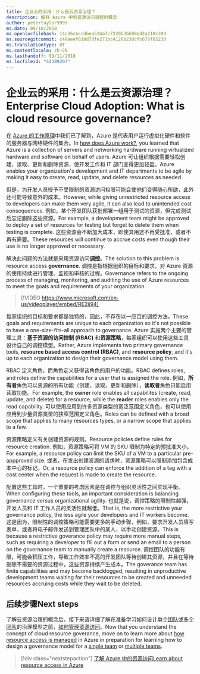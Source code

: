 ```yaml
---
title: 企业云的采用：什么是云资源治理？
description: 解释 Azure 中的资源访问调控的概念
author: petertaylor9999
ms.date: 09/10/2018
ms.openlocfilehash: 14c26cbccdbea524a7c7220b3bb98ed2a118c30d
ms.sourcegitcommit: c49aeef818d7dfe271bc4128b230cfc676f05230
ms.translationtype: HT
ms.contentlocale: zh-CN
ms.lasthandoff: 09/11/2018
ms.locfileid: "44389207"
---
```

# <a name="enterprise-cloud-adoption-what-is-cloud-resource-governance"></a><span data-ttu-id="16dd9-103">企业云的采用：什么是云资源治理？</span><span class="sxs-lookup"><span data-stu-id="16dd9-103">Enterprise Cloud Adoption: What is cloud resource governance?</span></span>

<span data-ttu-id="16dd9-104">在 [Azure 的工作原理](what-is-azure.md)中我们已了解到，Azure 是代表用户运行虚拟化硬件和软件的服务器与网络硬件的集合。</span><span class="sxs-lookup"><span data-stu-id="16dd9-104">In [how does Azure work?](what-is-azure.md), you learned that Azure is a collection of servers and networking hardware running virtualized hardware and software on behalf of users.</span></span> <span data-ttu-id="16dd9-105">Azure 可让组织根据需要轻松创建、读取、更新和删除资源，使开发工作和 IT 部门变得更加轻盈。</span><span class="sxs-lookup"><span data-stu-id="16dd9-105">Azure enables your organization's development and IT departments to be agile by making it easy to create, read, update, and delete resources as needed.</span></span>

<span data-ttu-id="16dd9-106">但是，为开发人员授予不受限制的资源访问权限可能会使他们变得随心所欲，此外还可能导致意外的成本。</span><span class="sxs-lookup"><span data-stu-id="16dd9-106">However, while giving unrestricted resource access to developers can make them very agile, it can also lead to unintended cost consequences.</span></span> <span data-ttu-id="16dd9-107">例如，某个开发团队获批部署一组用于测试的资源，但完成测试后忘记删除这些资源。</span><span class="sxs-lookup"><span data-stu-id="16dd9-107">For example, a development team might be approved to deploy a set of resources for testing but forget to delete them when testing is complete.</span></span> <span data-ttu-id="16dd9-108">这些资源会不断加大成本，即使其用途不再受批准，或者不再有需要。</span><span class="sxs-lookup"><span data-stu-id="16dd9-108">These resources will continue to accrue costs even though their use is no longer approved or necessary.</span></span> 

<span data-ttu-id="16dd9-109">解决此问题的方法就是采用资源访问**调控**。</span><span class="sxs-lookup"><span data-stu-id="16dd9-109">The solution to this problem is resource access **governance**.</span></span> <span data-ttu-id="16dd9-110">调控是指根据组织的目标和要求，对 Azure 资源的使用持续进行管理、监视和审核的过程。</span><span class="sxs-lookup"><span data-stu-id="16dd9-110">Governance refers to the ongoing process of managing, monitoring, and auditing the use of Azure resources to meet the goals and requirements of your organization.</span></span> 

> [!VIDEO https://www.microsoft.com/en-us/videoplayer/embed/RE2ii94] 

<span data-ttu-id="16dd9-111">每家组织的目标和要求都是独特的，因此，不存在以一应百的调控方法。</span><span class="sxs-lookup"><span data-stu-id="16dd9-111">These goals and requirements are unique to each organization so it's not possible to have a one-size-fits-all approach to governance.</span></span> <span data-ttu-id="16dd9-112">Azure 实施两个主要的管理工具：**基于资源的访问控制 (RBAC)** 和**资源策略**，每家组织可以使用这些工具设计自己的调控模型。</span><span class="sxs-lookup"><span data-stu-id="16dd9-112">Rather, Azure implements two primary governance tools, **resource based access control (RBAC)**, and **resource policy**, and it's up to each organization to design their governance model using them.</span></span>

<span data-ttu-id="16dd9-113">RBAC 定义角色，而角色定义获得该角色的用户的功能。</span><span class="sxs-lookup"><span data-stu-id="16dd9-113">RBAC defines roles, and roles define the capabilities for a user that is assigned the role.</span></span> <span data-ttu-id="16dd9-114">例如，**所有者**角色可以资源的所有功能（创建、读取、更新和删除），**读取者**角色只能启用读取功能。</span><span class="sxs-lookup"><span data-stu-id="16dd9-114">For example, the **owner** role enables all capabilites (create, read, update, and delete) for a resource, while the  **reader** roles enables only the read capability.</span></span> <span data-ttu-id="16dd9-115">可以使用应用到许多资源类型的宽泛范围定义角色，也可以使用应用到少量资源类型的狭窄范围定义角色。</span><span class="sxs-lookup"><span data-stu-id="16dd9-115">Roles can be defined with a broad scope that applies to many resources types, or a narrow scope that applies to a few.</span></span> 

<span data-ttu-id="16dd9-116">资源策略定义有关创建资源的规则。</span><span class="sxs-lookup"><span data-stu-id="16dd9-116">Resource policies define rules for resource creation.</span></span> <span data-ttu-id="16dd9-117">例如，资源策略可将 VM 的 SKU 限制为特定的预批准大小。</span><span class="sxs-lookup"><span data-stu-id="16dd9-117">For example, a resource policy can limit the SKU of a VM to a particular pre-appproved size.</span></span> <span data-ttu-id="16dd9-118">或者，在发出创建资源的请求时，资源策略可以强制添加包含成本中心的标记。</span><span class="sxs-lookup"><span data-stu-id="16dd9-118">Or, a resource policy can enforce the addition of a tag with a cost center when the request is made to create the resource.</span></span> 

<span data-ttu-id="16dd9-119">配置这些工具时，一个重要的考虑因素是在调控与组织灵活性之间实现平衡。</span><span class="sxs-lookup"><span data-stu-id="16dd9-119">When configuring these tools, an important consideration is balancing governance versus organizational agility.</span></span> <span data-ttu-id="16dd9-120">也就是说，调控策略的限制性越强，开发人员和 IT 工作人员的灵活性就越低。</span><span class="sxs-lookup"><span data-stu-id="16dd9-120">That is, the more restrictive your governance policy, the less agile your developers and IT workers become.</span></span> <span data-ttu-id="16dd9-121">这是因为，限制性的调控策略可能需要更多的手动步骤，例如，要求开发人员填写表单，或者将电子邮件发送到管理团队中的某人，以手动创建资源。</span><span class="sxs-lookup"><span data-stu-id="16dd9-121">This is because a restrictive goverance policy may require more manual steps, such as requiring a developer to fill out a form or send an email to a person on the governance team to manually create a resource.</span></span> <span data-ttu-id="16dd9-122">调控团队的功能有限，可能会积压工作，导致工作效率不高的开发团队等待创建其资源，并且在等待删除不需要的资源过程中，这些资源持续产生成本。</span><span class="sxs-lookup"><span data-stu-id="16dd9-122">The goverance team has finite capabilities and may become backlogged, resulting in unproductive development teams waiting for their resources to be created and unneeded resources accruing costs while they wait to be deleted.</span></span>

## <a name="next-steps"></a><span data-ttu-id="16dd9-123">后续步骤</span><span class="sxs-lookup"><span data-stu-id="16dd9-123">Next steps</span></span>

<span data-ttu-id="16dd9-124">了解云资源治理的概念后，接下来请详细了解在准备学习如何设计[单个团队](../governance/governance-single-team.md)或[多个团队](../governance/governance-multiple-teams.md)的治理模型之前，[如何管理资源访问](azure-resource-access.md)。</span><span class="sxs-lookup"><span data-stu-id="16dd9-124">Now that you understand the concept of cloud resource goverance, move on to learn more about [how resource access is managed](azure-resource-access.md) in Azure in preparation for learning how to design a governance model for a [single team](../governance/governance-single-team.md) or [multiple teams](../governance/governance-multiple-teams.md).</span></span>

> [!div class="nextstepaction"]
> [<span data-ttu-id="16dd9-125">了解 Azure 中的资源访问</span><span class="sxs-lookup"><span data-stu-id="16dd9-125">Learn about resource access in Azure</span></span>](azure-resource-access.md)